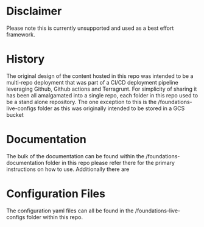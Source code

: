 # Disclaimer
Please note this is currently unsupported and used as a best effort framework.  

# History
The original design of the content hosted in this repo was intended to be a multi-repo deployment that was part of a CI/CD deployment pipeline leveraging Github, Github actions and Terragrunt. For simplicity of sharing it has been all amalgamated into a single repo, each folder in this repo used to be a stand alone repository.  The one exception to this is the /foundations-live-configs folder as this was originally intended to be stored in a GCS bucket

# Documentation
The bulk of the documentation can be found within the /foundations-documentation folder in this repo please refer there for the primary instructions on how to use.  Additionally there are 

# Configuration Files
The configuration yaml files can all be found in the /foundations-live-configs folder within this repo.
